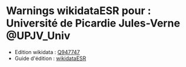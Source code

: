 Warnings wikidataESR pour : Université de Picardie Jules-Verne @UPJV_Univ
================

- Edition wikidata : [Q947747](https://www.wikidata.org/wiki/Q947747)
- Guide d'édition : [wikidataESR](https://github.com/cpesr/wikidataESR/)

